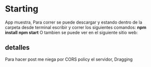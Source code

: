 # Starting
App muestra,
Para correr se puede descargar y estando dentro de la carpeta desde terminal escribir y correr los siguientes comandos: 
**npm install**
**npm start**
O tambien se puede ver en el siguiente sitio web:


## detalles
Para hacer post me niega por CORS policy el servidor, 
Dragging